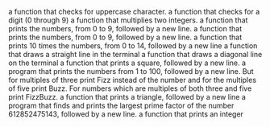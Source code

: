  a function that checks for uppercase character.
 a function that checks for a digit (0 through 9)
  a function that multiplies two integers.
   a function that prints the numbers, from 0 to 9, followed by a new line.
   a function that prints the numbers, from 0 to 9, followed by a new line.
   a function that prints 10 times the numbers, from 0 to 14, followed by a new line
   a function that draws a straight line in the terminal
    a function that draws a diagonal line on the terminal
    a function that prints a square, followed by a new line.
    a program that prints the numbers from 1 to 100, followed by a new line. But for multiples of three print Fizz instead of the number and for the multiples of five print Buzz. For numbers which are multiples of both three and five print FizzBuzz.
     a function that prints a triangle, followed by a new line
     a program that finds and prints the largest prime factor of the number 612852475143, followed by a new line.
      a function that prints an integer
